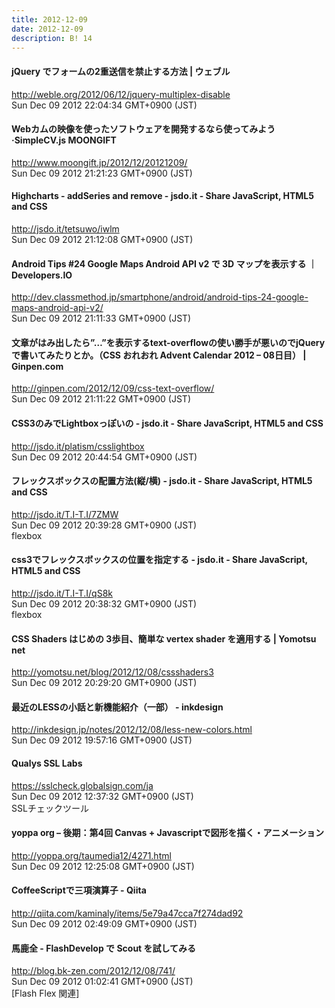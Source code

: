 ```yaml
---
title: 2012-12-09
date: 2012-12-09
description: B! 14
---
```


#### jQuery でフォームの2重送信を禁止する方法 | ウェブル
http://weble.org/2012/06/12/jquery-multiplex-disable<br>
Sun Dec 09 2012 22:04:34 GMT+0900 (JST)<br>


#### Webカムの映像を使ったソフトウェアを開発するなら使ってみよう·SimpleCV.js MOONGIFT
http://www.moongift.jp/2012/12/20121209/<br>
Sun Dec 09 2012 21:21:23 GMT+0900 (JST)<br>


#### Highcharts - addSeries and remove - jsdo.it - Share JavaScript, HTML5 and CSS
http://jsdo.it/tetsuwo/iwlm<br>
Sun Dec 09 2012 21:12:08 GMT+0900 (JST)<br>


#### Android Tips #24 Google Maps Android API v2 で 3D マップを表示する ｜ Developers.IO
http://dev.classmethod.jp/smartphone/android/android-tips-24-google-maps-android-api-v2/<br>
Sun Dec 09 2012 21:11:33 GMT+0900 (JST)<br>


#### 文章がはみ出したら”…”を表示するtext-overflowの使い勝手が悪いのでjQueryで書いてみたりとか。（CSS おれおれ Advent Calendar 2012 – 08日目） | Ginpen.com
http://ginpen.com/2012/12/09/css-text-overflow/<br>
Sun Dec 09 2012 21:11:22 GMT+0900 (JST)<br>


#### CSS3のみでLightboxっぽいの - jsdo.it - Share JavaScript, HTML5 and CSS
http://jsdo.it/platism/csslightbox<br>
Sun Dec 09 2012 20:44:54 GMT+0900 (JST)<br>


#### フレックスボックスの配置方法(縦/横) - jsdo.it - Share JavaScript, HTML5 and CSS
http://jsdo.it/T.I-T.I/7ZMW<br>
Sun Dec 09 2012 20:39:28 GMT+0900 (JST)<br>
flexbox


#### css3でフレックスボックスの位置を指定する - jsdo.it - Share JavaScript, HTML5 and CSS
http://jsdo.it/T.I-T.I/qS8k<br>
Sun Dec 09 2012 20:38:32 GMT+0900 (JST)<br>
flexbox


#### CSS Shaders はじめの 3歩目、簡単な vertex shader を適用する | Yomotsu net
http://yomotsu.net/blog/2012/12/08/cssshaders3<br>
Sun Dec 09 2012 20:29:20 GMT+0900 (JST)<br>


#### 最近のLESSの小話と新機能紹介（一部） - inkdesign
http://inkdesign.jp/notes/2012/12/08/less-new-colors.html<br>
Sun Dec 09 2012 19:57:16 GMT+0900 (JST)<br>


#### Qualys SSL Labs
https://sslcheck.globalsign.com/ja<br>
Sun Dec 09 2012 12:37:32 GMT+0900 (JST)<br>
SSLチェックツール


#### yoppa org – 後期：第4回 Canvas + Javascriptで図形を描く・アニメーション
http://yoppa.org/taumedia12/4271.html<br>
Sun Dec 09 2012 12:25:08 GMT+0900 (JST)<br>


#### CoffeeScriptで三項演算子 - Qiita
http://qiita.com/kaminaly/items/5e79a47cca7f274dad92<br>
Sun Dec 09 2012 02:49:09 GMT+0900 (JST)<br>


#### 馬鹿全 - FlashDevelop で Scout を試してみる
http://blog.bk-zen.com/2012/12/08/741/<br>
Sun Dec 09 2012 01:02:41 GMT+0900 (JST)<br>
[Flash Flex 関連]



